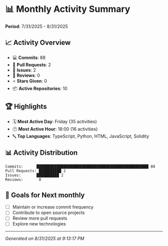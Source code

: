 # 📊 Monthly Activity Summary

**Period**: 7/31/2025 - 8/31/2025

## 📈 Activity Overview

- 💻 **Commits**: 88
- 🔄 **Pull Requests**: 2
- 📝 **Issues**: 2
- 👀 **Reviews**: 0
- ⭐ **Stars Given**: 0
- 📦 **Active Repositories**: 10

## 🏆 Highlights

- 🗓️ **Most Active Day**: Friday (35 activities)
- 🕐 **Most Active Hour**: 18:00 (16 activities)
- 🔤 **Top Languages**: TypeScript, Python, HTML, JavaScript, Solidity

## 📊 Activity Distribution

```
Commits:      ██████████████████████████████████████████████████ 88
Pull Requests: ██████████ 2
Issues:       ██████████ 2
Reviews:       0
```

## 🎯 Goals for Next monthly

- [ ] Maintain or increase commit frequency
- [ ] Contribute to open source projects
- [ ] Review more pull requests
- [ ] Explore new technologies

---

*Generated on 8/31/2025 at 9:13:17 PM*
